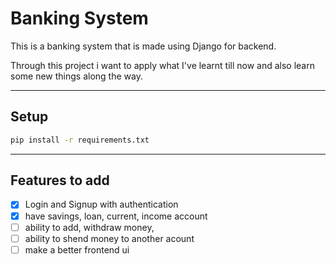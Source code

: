 # Banking System

This is a banking system that is made using Django for backend.

Through this project i want to apply what I've learnt till now and also learn some new things along the way.

---
## Setup
```bash
pip install -r requirements.txt
```
---
## Features to add
- [x] Login and Signup with authentication
- [x] have savings, loan, current, income account
- [ ] ability to add, withdraw money,
- [ ] ability to shend money to another acount
- [ ] make a better frontend ui